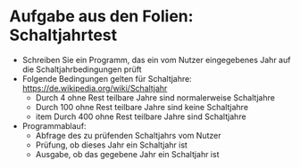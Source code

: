 # Aufgabe aus den Folien: Schaltjahrtest

- Schreiben Sie ein Programm, das ein vom Nutzer eingegebenes Jahr auf die Schaltjahrbedingungen prüft
- Folgende Bedingungen gelten für Schaltjahre: https://de.wikipedia.org/wiki/Schaltjahr
    - Durch 4 ohne Rest teilbare Jahre sind normalerweise Schaltjahre
    - Durch 100 ohne Rest teilbare Jahre sind keine Schaltjahre
    - item Durch 400 ohne Rest teilbare Jahre sind Schaltjahre
- Programmablauf:
    - Abfrage des zu prüfenden Schaltjahrs vom Nutzer
    - Prüfung, ob dieses Jahr ein Schaltjahr ist
    - Ausgabe, ob das gegebene Jahr ein Schaltjahr ist